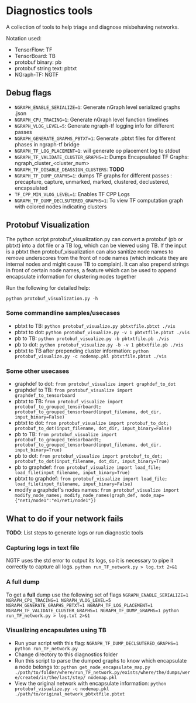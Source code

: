 # Diagnostics tools

A collection of tools to help triage and diagnose misbehaving networks.

Notation used:
* TensorFlow: TF
* TensorBoard: TB
* protobuf binary: pb
* protobuf string text: pbtxt
* NGraph-TF: NGTF

## Debug flags
* ```NGRAPH_ENABLE_SERIALIZE=1```: Generate nGraph level serialized graphs .json
* ```NGRAPH_CPU_TRACING=1```: Generate nGraph level function timelines
* ```NGRAPH_VLOG_LEVEL=5```: Generate ngraph-tf logging info for different passes
* ```NGRAPH_GENERATE_GRAPHS_PBTXT=1```: Generate .pbtxt files for different phases in ngraph-tf bridge
* ```NGRAPH_TF_LOG_PLACEMENT=1```: will generate op placement log to stdout
* ```NGRAPH_TF_VALIDATE_CLUSTER_GRAPHS=1```: Dumps Encapsulated TF Graphs: ngraph_cluster_<cluster_num>
* ```NGRAPH_TF_DISABLE_DEASSIGN_CLUSTERS```: **TODO**
* ```NGRAPH_TF_DUMP_GRAPHS=1```: dumps TF graphs for different passes : precapture, capture, unmarked, marked, clustered, declustered, encapsulated
* ```TF_CPP_MIN_VLOG_LEVEL=1```: Enables TF CPP Logs 
* ```NGRAPH_TF_DUMP_DECLSUTERED_GRAPHS=1```: To view TF computation graph with colored nodes indicating clusters

## Protobuf Visualization
The python script protobuf_visualization.py can convert a protobuf (pb or pbtxt) into a dot file or a TB log, which can be viewed using TB. If the input is a pbtxt then protobuf_visualization can also sanitize node names to remove underscores from the front of node names (which indicate they are internal nodes and might cause TB to complain). It can also prepend strings in front of certain node names, a feature which can be used  to append encapsulate information for clustering nodes together

Run the following for detailed help:
```
python protobuf_visualization.py -h
```

### Some commandline samples/usecases

* pbtxt to TB: ```python protobuf_visualize.py pbtxtfile.pbtxt ./vis```
* pbtxt to dot: ```python protobuf_visualize.py -v 1 pbtxtfile.pbtxt ./vis```
* pb to TB: ```python protobuf_visualize.py -b pbtxtfile.pb ./vis```
* pb to dot: ```python protobuf_visualize.py -b -v 1 pbtxtfile.pb ./vis```
* pbtxt to TB after prepending cluster information: ```python protobuf_visualize.py -c nodemap.pkl pbtxtfile.pbtxt ./vis```


### Some other usecases
* graphdef to dot: ```from protobuf_visualize import graphdef_to_dot```
* graphdef to TB: ```from protobuf_visualize import graphdef_to_tensorboard```
* pbtxt to TB: ```from protobuf_visualize import protobuf_to_grouped_tensorboardt; protobuf_to_grouped_tensorboard(input_filename, dot_dir, input_binary=False)```
* pbtxt to dot: ```from protobuf_visualize import protobuf_to_dot; protobuf_to_dot(input_filename, dot_dir, input_binary=False)```
* pb to TB: ```from protobuf_visualize import protobuf_to_grouped_tensorboardt; protobuf_to_grouped_tensorboard(input_filename, dot_dir, input_binary=True)```
* pb to dot: ```from protobuf_visualize import protobuf_to_dot; protobuf_to_dot(input_filename, dot_dir, input_binary=True)```
* pb to graphdef: ```from protobuf_visualize import load_file; load_file(input_filename, input_binary=True)```
* pbtxt to graphdef: ```from protobuf_visualize import load_file; load_file(input_filename, input_binary=False)```
* modify a graphdef's nodes names: ```from protobuf_visualize import modify_node_names; modify_node_names(graph_def, node_map={"net1/node1":"e1/net1/node1"})```


## What to do if your network fails
**TODO**: List steps to generate logs or run diagnostic tools

### Capturing logs in text file
NGTF uses the std error to output its logs, so it is necessary to pipe it correctly to capture all logs.
```python run_TF_network.py > log.txt 2>&1```

### A full dump
To get a **full** dump use the following set of flags
```NGRAPH_ENABLE_SERIALIZE=1 NGRAPH_CPU_TRACING=1 NGRAPH_VLOG_LEVEL=5 NGRAPH_GENERATE_GRAPHS_PBTXT=1 NGRAPH_TF_LOG_PLACEMENT=1 NGRAPH_TF_VALIDATE_CLUSTER_GRAPHS=1 NGRAPH_TF_DUMP_GRAPHS=1 python run_TF_network.py > log.txt 2>&1```

### Visualizing encapsulates using TB
* Run your script with this flag: ```NGRAPH_TF_DUMP_DECLSUTERED_GRAPHS=1 python run_TF_network.py```
* Change directory to this diagnostics folder
* Run this script to parse the dumped graphs to know which encapsulate a node belongs to: ```python get_node_encapsulate_map.py ./path/to/folder/where/run_TF_network.py/exists/where/the/dumps/were/created/in/the/last/step/ nodemap.pkl```
* View the original network with encapsulate information: ```python protobuf_visualize.py -c nodemap.pkl ./path/to/original_network_pbtxtfile.pbtxt```
